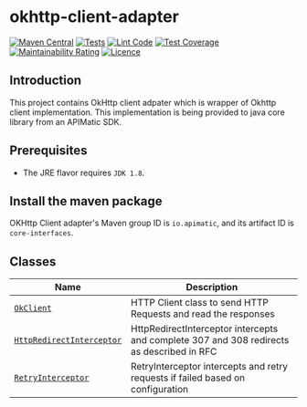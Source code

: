 # okhttp-client-adapter

[![Maven Central][maven-badge]][maven-url]
[![Tests][test-badge]][test-url]
[![Lint Code][lint-badge]][lint-url]
[![Test Coverage][coverage-badge]][coverage-url]
[![Maintainability Rating][maintainability-badge]][maintainability-url]
[![Licence][license-badge]][license-url]
## Introduction
This project contains OkHttp client adpater which is wrapper of Okhttp client implementation. This implementation is being provided to java core library from an APIMatic SDK.

## Prerequisites
* The JRE flavor requires `JDK 1.8`.
## Install the maven package
OKHttp Client adapter's Maven group ID is `io.apimatic`, and its artifact ID is `core-interfaces`.


## Classes
| Name                                                                    | Description                                                        |
|-------------------------------------------------------------------------|--------------------------------------------------------------------|
| [`OkClient`](./src/main/java/io/apimatic/okhttpclient/adapter/OkClient.java)                     | HTTP Client class to send HTTP Requests and read the responses |
| [`HttpRedirectInterceptor`](./src/main/java/io/apimatic/okhttpclient/adapter/interceptors/HttpRedirectInterceptor.java)            | HttpRedirectInterceptor intercepts and complete 307 and 308 redirects as described in RFC                        |
| [`RetryInterceptor`](./src/main/java/io/apimatic/okhttpclient/adapter/interceptors/RetryInterceptor.java)             | RetryInterceptor intercepts and retry requests if failed based on configuration                |


[license-badge]: https://img.shields.io/badge/licence-MIT-blue
[license-url]: LICENSE
[maven-badge]: https://img.shields.io/maven-central/v/io.apimatic/okhttp-client-adapter?color=green
[maven-url]: https://central.sonatype.com/artifact/io.apimatic/okhttp-client-adapter
[test-badge]: https://github.com/apimatic/okhttp-client-adapter/actions/workflows/build-and-test.yml/badge.svg
[test-url]: https://github.com/apimatic/okhttp-client-adapter/actions/workflows/build-and-test.yml
[coverage-badge]: https://sonarcloud.io/api/project_badges/measure?project=apimatic_okhttp-client-adapter&metric=coverage
[coverage-url]: https://sonarcloud.io/summary/new_code?id=apimatic_okhttp-client-adapter
[maintainability-badge]: https://sonarcloud.io/api/project_badges/measure?project=apimatic_okhttp-client-adapter&metric=sqale_rating
[maintainability-url]: https://sonarcloud.io/summary/new_code?id=apimatic_okhttp-client-adapter
[lint-badge]: https://github.com/apimatic/okhttp-client-adapter/actions/workflows/linter.yml/badge.svg
[lint-url]: https://github.com/apimatic/okhttp-client-adapter/actions/workflows/linter.yml
